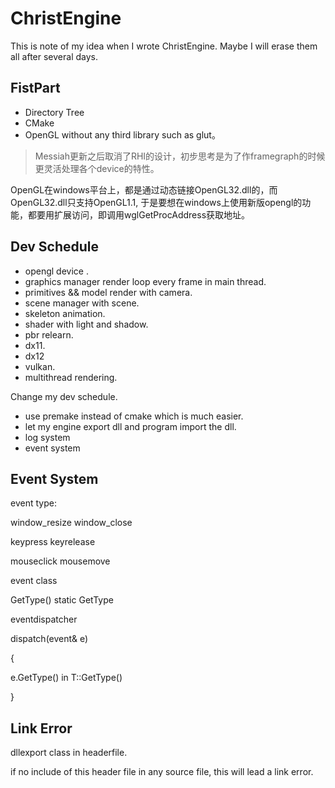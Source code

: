 # ChristEngine

This is note of my idea when I wrote ChristEngine. Maybe I will erase them all  after several days.

## FistPart

* Directory Tree
* CMake
* OpenGL without any third library such as glut。

> Messiah更新之后取消了RHI的设计，初步思考是为了作framegraph的时候更灵活处理各个device的特性。

OpenGL在windows平台上，都是通过动态链接OpenGL32.dll的，而OpenGL32.dll只支持OpenGL1.1, 于是要想在windows上使用新版opengl的功能，都要用扩展访问，即调用wglGetProcAddress获取地址。



## Dev Schedule

* opengl device .
* graphics manager render loop every frame in main thread.
* primitives && model render with camera.
* scene manager with scene.
* skeleton animation.
* shader with light and shadow.
* pbr relearn.
* dx11.
* dx12
* vulkan.
* multithread rendering.

Change my dev schedule.

* use premake instead of cmake which is much easier.
* let my engine export dll and program import the dll.
* log system
* event system

## Event System

event type:

window_resize window_close

keypress keyrelease

mouseclick mousemove



event class

GetType() static GetType



eventdispatcher

dispatch<T>(event& e)

{

e.GetType() in T::GetType()

}

## Link Error

dllexport class in headerfile.

if no include of this header file in any source file, this will lead a link error.